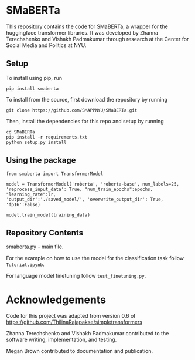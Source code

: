 # SMaBERTa
This repository contains the code for SMaBERTa, a wrapper for the huggingface transformer libraries.
It was developed by Zhanna Terechshenko and Vishakh Padmakumar through research at the Center for 
Social Media and Politics at NYU.

## Setup

To install using pip, run
```
pip install smaberta
```

To install from the source, first download the repository by running 

```
git clone https://github.com/SMAPPNYU/SMaBERTa.git
```

Then, install the dependencies for this repo and setup by running
```
cd SMaBERTa
pip install -r requirements.txt
python setup.py install
```

## Using the package

```
from smaberta import TransformerModel

model = TransformerModel('roberta', 'roberta-base', num_labels=25, 'reprocess_input_data': True, "num_train_epochs":epochs, "learning_rate":lr,                                      'output_dir':'./saved_model/', 'overwrite_output_dir': True, 'fp16':False)

model.train_model(training_data)

```

## Repository Contents

smaberta.py - main file.

For the example on how to use the model for the classification task follow `Tutorial.ipynb`.

For language model finetuning follow `test_finetuning.py`.

# Acknowledgements 

Code for this project was adapted from version 0.6 of https://github.com/ThilinaRajapakse/simpletransformers

Zhanna Terechshenko and Vishakh Padmakumar contributed to the software writing, implementation, and testing.

Megan Brown contributed to documentation and publication.